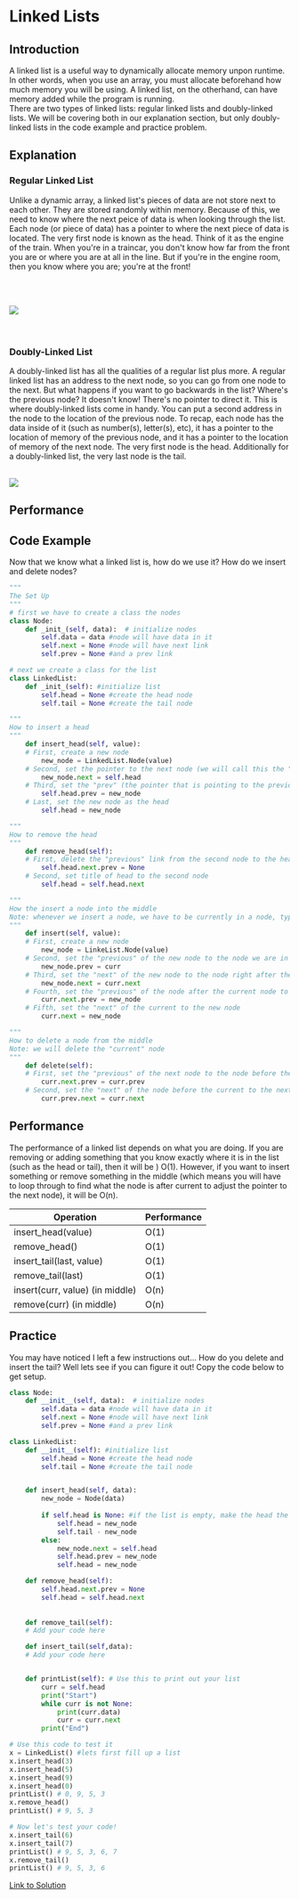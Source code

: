 # Linked Lists
## Introduction
A linked list is a useful way to dynamically allocate memory unpon runtime. In other words, when you use an array, you must allocate beforehand how much memory you will be using. A linked list, on the otherhand, can have memory added while the program is running. 
<br>
There are two types of linked lists: regular linked lists and doubly-linked lists. We will be covering both in our explanation section, but only doubly-linked lists in the code example and practice problem. 

## Explanation
### Regular Linked List
Unlike a dynamic array, a linked list's pieces of data are not store next to each other. They are stored randomly within memory. Because of this, we need to know where the next peice of data is when looking through the list. Each node (or piece of data) has a pointer to where the next piece of data is located. The very first node is known as the head. Think of it as the engine of the train. When you're in a traincar, you don't know how far from the front you are or where you are at all in the line. But if you're in the engine room, then you know where you are; you're at the front! 

<br>
<br>

![](linked1.png)
<br>
<br>
<br>

### Doubly-Linked List
A doubly-linked list has all the qualities of a regular list plus more. A regular linked list has an address to the next node, so you can go from one node to the next. But what happens if you want to go backwards in the list? Where's the previous node? It doesn't know! There's no pointer to direct it. This is where doubly-linked lists come in handy. You can put a second address in the node to the location of the previous node. To recap, each node has the data inside of it (such as number(s), letter(s), etc), it has a pointer to the location of memory of the previous node, and it has a pointer to the location of memory of the next node. The very first node is the head. Additionally for a doubly-linked list, the very last node is the tail. 
<br>
<br>

![](linked2.png)
## Performance

## Code Example
Now that we know what a linked list is, how do we use it? How do we insert and delete nodes? 


```python
"""
The Set Up
"""
# first we have to create a class the nodes
class Node: 
    def _init_(self, data):  # initialize nodes
        self.data = data #node will have data in it
        self.next = None #node will have next link
        self.prev = None #and a prev link

# next we create a class for the list
class LinkedList:
    def _init_(self): #initialize list
        self.head = None #create the head node
        self.tail = None #create the tail node

"""
How to insert a head
"""
    def insert_head(self, value):
    # First, create a new node
        new_node = LinkedList.Node(value)
    # Second, set the pointer to the next node (we will call this the "next") to the what the head currently is
        new_node.next = self.head
    # Third, set the "prev" (the pointer that is pointing to the previous node) of the old head to the new head
        self.head.prev = new_node
    # Last, set the new node as the head
        self.head = new_node

"""
How to remove the head
"""
    def remove_head(self):
    # First, delete the "previous" link from the second node to the head
        self.head.next.prev = None
    # Second, set title of head to the second node
        self.head = self.head.next

"""
How the insert a node into the middle
Note: whenever we insert a node, we have to be currently in a node, typically the node before the spot where we want to put the new node. In other words, we will do everything from the perspective of the "current" node.
"""
    def insert(self, value):
    # First, create a new node
        new_node = LinkeList.Node(value)
    # Second, set the "previous" of the new node to the node we are in
        new_node.prev = curr
    # Third, set the "next" of the new node to the node right after the current node, or what will be after the new node
        new_node.next = curr.next
    # Fourth, set the "previous" of the node after the current node to the new node
        curr.next.prev = new_node
    # Fifth, set the "next" of the current to the new node
        curr.next = new_node

"""
How to delete a node from the middle
Note: we will delete the "current" node 
"""
    def delete(self):
    # First, set the "previous" of the next node to the node before the node being deleted
        curr.next.prev = curr.prev
    # Second, set the "next" of the node before the current to the next node after current
        curr.prev.next = curr.next
```
## Performance
The performance of a linked list depends on what you are doing. If you are removing or adding something that you know exactly where it is in the list (such as the head or tail), then it will be ) O(1). However, if you want to insert something or remove something in the middle (which means you will have to loop through to find what the node is after current to adjust the pointer to the next node), it will be O(n). 

| Operation | Performance |
| --------- | ----------- |
| insert_head(value)    | O(1)        |
| remove_head()     | O(1)        |
| insert_tail(last, value) | O(1) |
| remove_tail(last) | O(1)
| insert(curr, value) (in middle) | O(n) |
| remove(curr) (in middle) | O(n) |
## Practice 
You may have noticed I left a few instructions out... How do you delete and insert the tail? Well lets see if you can figure it out! Copy the code below to get setup.

```python
class Node: 
    def __init__(self, data):  # initialize nodes
        self.data = data #node will have data in it
        self.next = None #node will have next link
        self.prev = None #and a prev link

class LinkedList:
    def __init__(self): #initialize list
        self.head = None #create the head node
        self.tail = None #create the tail node


    def insert_head(self, data):
        new_node = Node(data)
        
        if self.head is None: #if the list is empty, make the head the tail as well
            self.head = new_node
            self.tail - new_node
        else:
            new_node.next = self.head
            self.head.prev = new_node
            self.head = new_node

    def remove_head(self):
        self.head.next.prev = None
        self.head = self.head.next
    
    
    def remove_tail(self):
    # Add your code here

    def insert_tail(self,data):
    # Add your code here


    def printList(self): # Use this to print out your list
        curr = self.head
        print("Start")
        while curr is not None: 
            print(curr.data)
            curr = curr.next
        print("End")

# Use this code to test it
x = LinkedList() #lets first fill up a list
x.insert_head(3)
x.insert_head(5)
x.insert_head(9)
x.insert_head(0)
printList() # 0, 9, 5, 3
x.remove_head()
printList() # 9, 5, 3

# Now let's test your code!
x.insert_tail(6)
x.insert_tail(7)
printList() # 9, 5, 3, 6, 7
x.remove_tail()
printList() # 9, 5, 3, 6
```

[Link to Solution](Linked-lists/linkedListSolution.py)